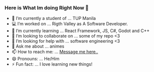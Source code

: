 ### Here is What Im doing Right Now 👋

- 🏫 I’m currently a student of ... TUP Manila
- 💻 I’m worked on ... Rigth Valley as A Software Developer. 
- 🌱 I’m currently learning ... React Framework, JS, C#, Godot and C++
- 👯 I’m looking to collaborate on ... some of my repo <3
- 🤔 I’m looking for help with ... software engineering <3
- 💬 Ask me about ... animes
- 📫 How to reach me: ... [Message me here..](https://www.facebook.com/ecovillaraza3/)
- 😄 Pronouns: ... He/Him
- ⚡ Fun fact: ... I love learning new things!
